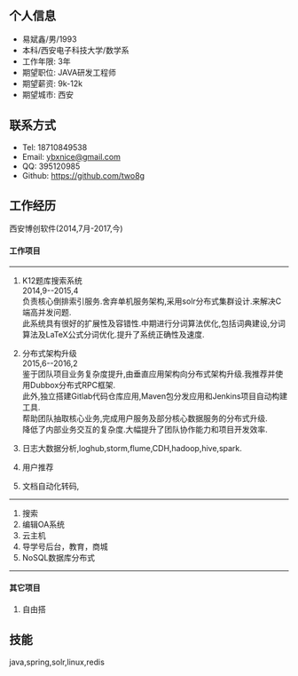 ## 个人信息  
 - 易斌鑫/男/1993  
 - 本科/西安电子科技大学/数学系  
 - 工作年限: 3年  
 - 期望职位: JAVA研发工程师  
 - 期望薪资: 9k-12k  
 - 期望城市: 西安  
 
## 联系方式
 - Tel: 18710849538
 - Email: ybxnice@gmail.com
 - QQ: 395120985
 - Github: https://github.com/two8g
 
## 工作经历

  西安博创软件(2014,7月-2017,今)
  
#### 工作项目

------  

1. K12题库搜索系统  
    2014,9--2015,4  
    负责核心倒排索引服务.舍弃单机服务架构,采用solr分布式集群设计.来解决C端高并发问题.  
    此系统具有很好的扩展性及容错性.中期进行分词算法优化,包括词典建设,分词算法及LaTeX公式分词优化.提升了系统正确性及速度.

2. 分布式架构升级  
    2015,6--2016,2  
    鉴于团队项目业务复杂度提升,由垂直应用架构向分布式架构升级.我推荐并使用Dubbox分布式RPC框架.  
    此外,独立搭建Gitlab代码仓库应用,Maven包分发应用和Jenkins项目自动构建工具.  
    帮助团队抽取核心业务,完成用户服务及部分核心数据服务的分布式升级.  
    降低了内部业务交互的复杂度.大幅提升了团队协作能力和项目开发效率.  
    
3. 日志大数据分析,loghub,storm,flume,CDH,hadoop,hive,spark.
4. 用户推荐
5. 文档自动化转码,

------  

1. 搜索
2. 编辑OA系统
4. 云主机
3. 导学号后台，教育，商城
5. NoSQL数据库分布式

------  

#### 其它项目  

1. 自由搭
## 技能

java,spring,solr,linux,redis

